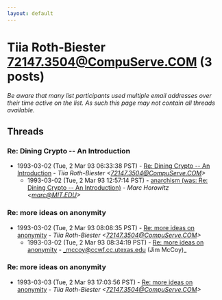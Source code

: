 ```yaml
---
layout: default
---
```


# Tiia Roth-Biester <72147.3504@CompuServe.COM> (3 posts)

_Be aware that many list participants used multiple email addresses over their time active on the list. As such this page may not contain all threads available._

## Threads

### Re: Dining Crypto -- An Introduction
+ 1993-03-02 (Tue, 2 Mar 93 06:33:38 PST) - [Re: Dining Crypto -- An Introduction](/archive/1993/03/b60c571f4a1eee5814fb1046f478849b5e02502a0e4db0acb09d8aef95e864eb) - _Tiia Roth-Biester \<72147.3504@CompuServe.COM\>_
  + 1993-03-02 (Tue, 2 Mar 93 12:57:14 PST) - [anarchism (was: Re: Dining Crypto -- An Introduction)](/archive/1993/03/aa78aa48d7b5853e31b65fcd88bfc0072c2140b2de1738881a1574c0dca6b991) - _Marc Horowitz \<marc@MIT.EDU\>_

### Re: more ideas on anonymity
+ 1993-03-02 (Tue, 2 Mar 93 08:08:35 PST) - [Re: more ideas on anonymity](/archive/1993/03/8f30e79ba1f615fda9f0dfa69735889bc1a15984e76eb6a438e1c49c79841931) - _Tiia Roth-Biester \<72147.3504@CompuServe.COM\>_
  + 1993-03-02 (Tue, 2 Mar 93 08:34:19 PST) - [Re: more ideas on anonymity](/archive/1993/03/76dd471f72150ec4531234e9a6c987d6ff1620a1fdef3a9d035411234023e175) - _mccoy@ccwf.cc.utexas.edu (Jim McCoy)_

### Re: more ideas on anonymity
+ 1993-03-03 (Tue, 2 Mar 93 17:03:56 PST) - [Re: more ideas on anonymity](/archive/1993/03/4acba272b917a9e243abc235919f419c0508dd2e2c871e8dbb16a634c8b5594c) - _Tiia Roth-Biester \<72147.3504@CompuServe.COM\>_

